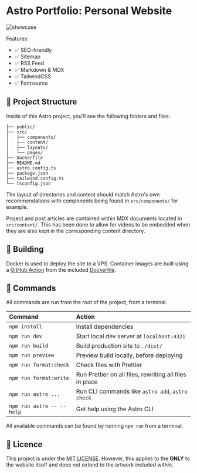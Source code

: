 # Astro Portfolio: Personal Website

![showcase](https://github.com/user-attachments/assets/cb6c080f-08c6-42d1-85cf-3a060b6d05a7)

Features:

- ✅ SEO-friendly
- ✅ Sitemap
- ✅ RSS Feed
- ✅ Markdown & MDX
- ✅ TailwindCSS
- ✅ Fontsource

## 🚀 Project Structure

Inside of this Astro project, you'll see the following folders and files:

```text
├── public/
├── src/
│   ├── components/
│   ├── content/
│   ├── layouts/
│   └── pages/
├── Dockerfile
├── README.md
├── astro.config.ts
├── package.json
├── tailwind.config.ts
└── tsconfig.json
```

The layout of directories and content should match Astro's own recommendations with components being found in `src/components/` for example.

Project and post articles are contained within MDX documents located in `src/content/`. This has been done to allow for videos to be embedded when they are also kept in the corresponding content directory.

## 🚧 Building

Docker is used to deploy the site to a VPS. Container images are built using a [GitHub Action](.github/workflows/docker.yml) from the included [Dockerfile](Dockerfile).

## 🧞 Commands

All commands are run from the root of the project, from a terminal.

| Command                   | Action                                                  |
| :------------------------ | :------------------------------------------------------ |
| `npm install`             | Install dependencies                                    |
| `npm run dev`             | Start local dev server at `localhost:4321`              |
| `npm run build`           | Build production site to `./dist/`                      |
| `npm run preview`         | Preview build locally, before deploying                 |
| `npm run format:check`    | Check files with Prettier                               |
| `npm run format:write`    | Run Prettier on all files, rewriting all files in place |
| `npm run astro ...`       | Run CLI commands like `astro add`, `astro check`        |
| `npm run astro -- --help` | Get help using the Astro CLI                            |

All available commands can be found by running `npm run` from a terminal.

## 📜 Licence

This project is under the [MIT LICENSE](LICENSE). However, this applies to the **ONLY** to the website itself and does not extend to the artwork included within.
